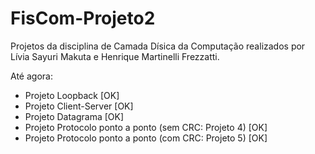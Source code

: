 # FisCom-Projeto2

Projetos da disciplina de Camada Dísica da Computação realizados por Lívia Sayuri Makuta e Henrique Martinelli Frezzatti.

Até agora:
* Projeto Loopback [OK]
* Projeto Client-Server [OK]
* Projeto Datagrama [OK]
* Projeto Protocolo ponto a ponto (sem CRC: Projeto 4) [OK]
* Projeto Protocolo ponto a ponto (com CRC: Projeto 5) [OK]
